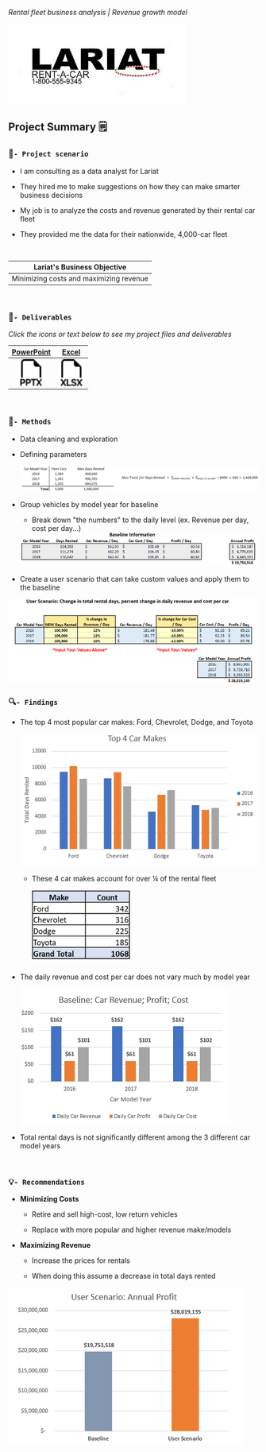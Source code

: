 <!--- YAML HEADER
title: "Lariat Rentals"
date: "09/05/2022"
image: "images/dynamic/lariat-logo.jpg"
format: html
editor: visual
--->

*Rental fleet business analysis \| Revenue growth model*

[<img src="images/dynamic/lariat-logo.jpg" width="358px"/>](https://github.com/bradfordjohnson/lariat-rentals/blob/main/README.md)

## Project Summary 🗒️

### 🧭`- Project scenario`

-   I am consulting as a data analyst for Lariat

-   They hired me to make suggestions on how they can make smarter business decisions

-   My job is to analyze the costs and revenue generated by their rental car fleet

-   They provided me the data for their nationwide, 4,000-car fleet

<br>

| Lariat's Business Objective             |
|-----------------------------------------|
| Minimizing costs and maximizing revenue |

<br>

### 📂`- Deliverables`

*Click the icons or text below to see my project files and deliverables*

|                        [PowerPoint](https://1drv.ms/p/s!Ahpkb3AfX4xfhLwtwCAS3g6L6ZA6sQ?e=3JhUY6)                         |                           [Excel](https://1drv.ms/x/s!Ahpkb3AfX4xfhLw5nv0BCOoHdWSS5g?e=knZCre)                           |
|:----------------------------------:|:----------------------------------:|
| [<img src="images/static/filetype-pptx.svg" width="54px"/>](https://1drv.ms/p/s!Ahpkb3AfX4xfhLwtwCAS3g6L6ZA6sQ?e=3JhUY6) | [<img src="images/static/filetype-xlsx.svg" width="54px"/>](https://1drv.ms/x/s!Ahpkb3AfX4xfhLw5nv0BCOoHdWSS5g?e=knZCre) |

<br>

### 🔧`- Methods`

-   Data cleaning and exploration

-   Defining parameters

    <img src="images/dynamic/days-rented-1.png"/>

-   Group vehicles by model year for baseline

    -   Break down "the numbers" to the daily level (ex. Revenue per day, cost per day...)

    <img src="images/dynamic/baseline-table.png"/>

-   Create a user scenario that can take custom values and apply them to the baseline

<img src="images/dynamic/us-table.png"/>

### 🔍`- Findings`

-   The top 4 most popular car makes: Ford, Chevrolet, Dodge, and Toyota

    <img src="images/dynamic/top-car-makes.png"/>

    -   These 4 car makes account for over ¼ of the rental fleet

        <img src="images/dynamic/makes.png" height="150px"/>

-   The daily revenue and cost per car does not vary much by model year

    <img src="images/dynamic/baseline-chart.png"/>

-   Total rental days is not significantly different among the 3 different car model years

<br>

### 💡`- Recommendations`

-   **Minimizing Costs**

    -   Retire and sell high-cost, low return vehicles

    -   Replace with more popular and higher revenue make/models

-   **Maximizing Revenue**

    -   Increase the prices for rentals

    -   When doing this assume a decrease in total days rented

<img src="images/dynamic/us-chart.png"/>
